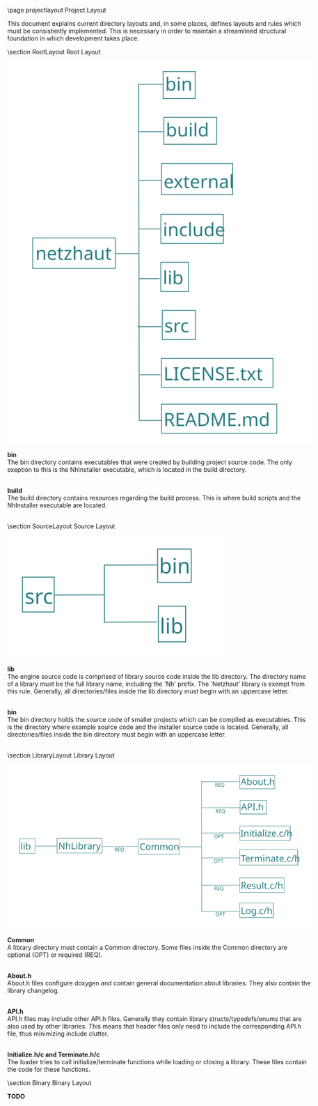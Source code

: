 \page projectlayout Project Layout

<div style="width:700px;">

This document explains current directory layouts and, in some places, defines layouts and rules which must be consistently implemented. This is necessary in order to maintain a streamlined structural foundation in which development takes place.

\section RootLayout Root Layout 

<img alt="Root Layout" src="../Architecture/RootLayout.svg"/>

**bin**  
The bin directory contains executables that were created by building project source code. The only exeption to this is the NhInstaller executable, which is located in the build directory.  
<br>

**build**   
The build directory contains resources regarding the build process. This is where build scripts and the NhInstaller executable are located.   
<br>

\section SourceLayout Source Layout 

<img alt="Source Layout" src="../Architecture/SourceLayout.svg"/>

**lib**   
The engine source code is comprised of library source code inside the lib directory. The directory name of a library must be the full library name, including the 'Nh' prefix. The 'Netzhaut' library is exempt from this rule. Generally, all directories/files inside the lib directory must begin with an uppercase letter.   
<br>

**bin**  
The bin directory holds the source code of smaller projects which can be compiled as executables. This is the directory where example source code and the installer source code is located. Generally, all directories/files inside the bin directory must begin with an uppercase letter.  
<br>

\section LibraryLayout Library Layout 

<img alt="Library Layout" src="../Architecture/LibraryLayout.svg"/>

**Common**  
A library directory must contain a Common directory. Some files inside the Common directory are optional (OPT) or required (REQ).   
<br>

**About.h**  
About.h files configure doxygen and contain general documentation about libraries. They also contain the library changelog.  
<br>

**API.h**  
API.h files may include other API.h files. Generally they contain library structs/typedefs/enums that are also used by other libraries. This means that header files only need to include the corresponding API.h file, thus minimizing include clutter.  
<br>

**Initialize.h/c and Terminate.h/c**   
The loader tries to call initialize/terminate functions while loading or closing a library. These files contain the code for these functions.  

\section Binary Binary Layout 

**TODO**  

</div>
